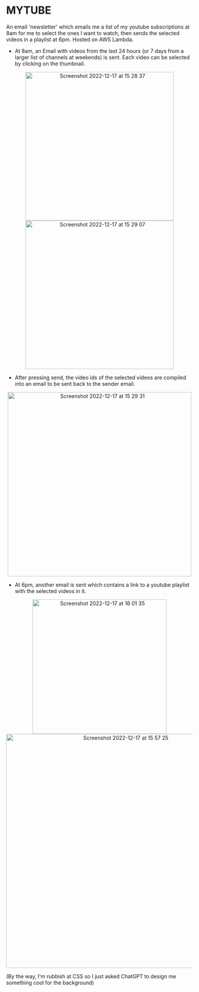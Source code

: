 # MYTUBE
An email 'newsletter' which emails me a list of my youtube subscriptions at 8am for me to select the ones I want to watch, then sends the selected videos in a playlist at 6pm. Hosted on AWS Lambda.


* At 8am, an Email with videos from the last 24 hours (or 7 days from a larger list of channels at weekends) is sent. Each video can be selected by clicking on the thumbnail.

<p align="center">
<img width="400" alt="Screenshot 2022-12-17 at 15 28 37" src="https://user-images.githubusercontent.com/102842055/208250004-bee20b61-8e95-474d-be8a-ccaf64768736.png"><img width="400" alt="Screenshot 2022-12-17 at 15 29 07" src="https://user-images.githubusercontent.com/102842055/208250014-5da3f7b6-a5da-4140-93c8-e62391f7e0a6.png">
</p>

* After pressing send, the video ids of the selected videos are compiled into an email to be sent back to the sender email.

<p align="center">
<img width="496" alt="Screenshot 2022-12-17 at 15 29 31" src="https://user-images.githubusercontent.com/102842055/208250020-8d2cb5ed-6368-48a2-890f-6de9164c7ec4.png">
</p>

* At 6pm, another email is sent which contains a link to a youtube playlist with the selected videos in it.

<p align="center">
<img width="362" alt="Screenshot 2022-12-17 at 16 01 35" src="https://user-images.githubusercontent.com/102842055/208250735-9b51bec4-1a19-4a65-a98c-037a4dc7268e.png"><img width="630" alt="Screenshot 2022-12-17 at 15 57 25" src="https://user-images.githubusercontent.com/102842055/208250731-4b1bf05b-243a-4e91-ac9f-0f6cd558ab36.png">
</p>

(By the way, I'm rubbish at CSS so I just asked ChatGPT to design me something cool for the background)
